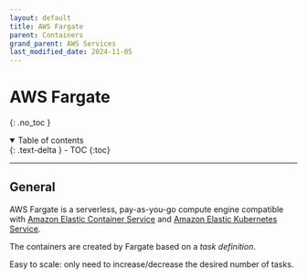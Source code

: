 ```yaml
---
layout: default
title: AWS Fargate
parent: Containers
grand_parent: AWS Services
last_modified_date: 2024-11-05
---
```


# AWS Fargate
{: .no_toc }

<details open markdown="block">
  <summary>
    Table of contents
  </summary>
  {: .text-delta }
- TOC
{:toc}
</details>

---

## General

AWS Fargate is a serverless, pay-as-you-go compute engine compatible with [Amazon Elastic Container Service](./ecs.html) and [Amazon Elastic Kubernetes Service](./eks.html).

The containers are created by Fargate based on a *task definition*.

Easy to scale: only need to increase/decrease the desired number of tasks.
